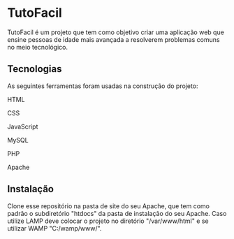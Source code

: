 # TutoFacil

TutoFacil é um projeto que tem como objetivo criar uma aplicação web que ensine pessoas de idade mais avançada a resolverem problemas comuns no meio
tecnológico.

## Tecnologias
As seguintes ferramentas foram usadas na construção do projeto:

HTML

CSS

JavaScript

MySQL

PHP

Apache

## Instalação

Clone esse repositório na pasta de site do seu Apache, que tem como padrão o subdiretório "htdocs" da pasta de instalação do seu Apache. Caso utilize LAMP deve colocar o projeto no diretório "/var/www/html" e se utilizar WAMP "C:/wamp/www/".
